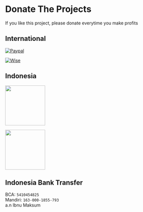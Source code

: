 
# Donate The Projects

If you like this project, please donate everytime you make profits

## International

[![Paypal](https://img.shields.io/badge/PayPal-00457C?style=for-the-badge&logo=paypal&logoColor=white)](https://paypal.me/ibnux)

[![Wise](https://img.shields.io/badge/Wise-394e79?style=for-the-badge&logo=wise&logoColor=00B9FF)](https://wise.com/pay/me/ibnum37)

## Indonesia

[<img src="http://button.ibnux.net/trakteer/ibnux.png" width="128">](https://trakteer.id/ibnux)    

[<img src="http://button.ibnux.net/karyakarsa/ibnux.png" width="128">](https://karyakarsa.com/ibnux)

## Indonesia Bank Transfer
BCA: `5410454825`   
Mandiri: `163-000-1855-793`   
a.n Ibnu Maksum
